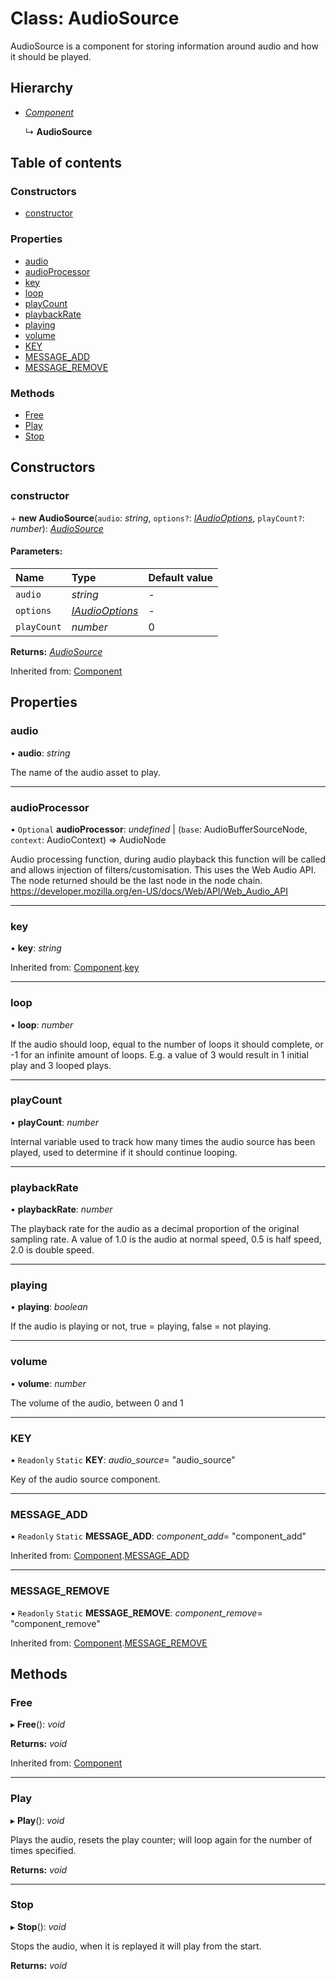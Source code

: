 # Class: AudioSource

AudioSource is a component for storing information around audio and how it
should be played.

## Hierarchy

* [*Component*](component.md)

  ↳ **AudioSource**

## Table of contents

### Constructors

- [constructor](audiosource.md#constructor)

### Properties

- [audio](audiosource.md#audio)
- [audioProcessor](audiosource.md#audioprocessor)
- [key](audiosource.md#key)
- [loop](audiosource.md#loop)
- [playCount](audiosource.md#playcount)
- [playbackRate](audiosource.md#playbackrate)
- [playing](audiosource.md#playing)
- [volume](audiosource.md#volume)
- [KEY](audiosource.md#key)
- [MESSAGE\_ADD](audiosource.md#message_add)
- [MESSAGE\_REMOVE](audiosource.md#message_remove)

### Methods

- [Free](audiosource.md#free)
- [Play](audiosource.md#play)
- [Stop](audiosource.md#stop)

## Constructors

### constructor

\+ **new AudioSource**(`audio`: *string*, `options?`: [*IAudioOptions*](../interfaces/iaudiooptions.md), `playCount?`: *number*): [*AudioSource*](audiosource.md)

#### Parameters:

Name | Type | Default value |
:------ | :------ | :------ |
`audio` | *string* | - |
`options` | [*IAudioOptions*](../interfaces/iaudiooptions.md) | - |
`playCount` | *number* | 0 |

**Returns:** [*AudioSource*](audiosource.md)

Inherited from: [Component](component.md)

## Properties

### audio

• **audio**: *string*

The name of the audio asset to play.

___

### audioProcessor

• `Optional` **audioProcessor**: *undefined* \| (`base`: AudioBufferSourceNode, `context`: AudioContext) => AudioNode

Audio processing function, during audio playback this function will be
called and allows injection of filters/customisation. This uses the Web
Audio API. The node returned should be the last node in the node chain.
https://developer.mozilla.org/en-US/docs/Web/API/Web_Audio_API

___

### key

• **key**: *string*

Inherited from: [Component](component.md).[key](component.md#key)

___

### loop

• **loop**: *number*

If the audio should loop, equal to the number of loops it should
complete, or -1 for an infinite amount of loops. E.g. a value of 3 would
result in 1 initial play and 3 looped plays.

___

### playCount

• **playCount**: *number*

Internal variable used to track how many times the audio source has been
played, used to determine if it should continue looping.

___

### playbackRate

• **playbackRate**: *number*

The playback rate for the audio as a decimal proportion of the original
sampling rate. A value of 1.0 is the audio at normal speed, 0.5 is half
speed, 2.0 is double speed.

___

### playing

• **playing**: *boolean*

If the audio is playing or not, true = playing, false = not playing.

___

### volume

• **volume**: *number*

The volume of the audio, between 0 and 1

___

### KEY

▪ `Readonly` `Static` **KEY**: *audio_source*= "audio\_source"

Key of the audio source component.

___

### MESSAGE\_ADD

▪ `Readonly` `Static` **MESSAGE\_ADD**: *component_add*= "component\_add"

Inherited from: [Component](component.md).[MESSAGE_ADD](component.md#message_add)

___

### MESSAGE\_REMOVE

▪ `Readonly` `Static` **MESSAGE\_REMOVE**: *component_remove*= "component\_remove"

Inherited from: [Component](component.md).[MESSAGE_REMOVE](component.md#message_remove)

## Methods

### Free

▸ **Free**(): *void*

**Returns:** *void*

Inherited from: [Component](component.md)

___

### Play

▸ **Play**(): *void*

Plays the audio, resets the play counter; will loop again for the number
of times specified.

**Returns:** *void*

___

### Stop

▸ **Stop**(): *void*

Stops the audio, when it is replayed it will play from the start.

**Returns:** *void*
